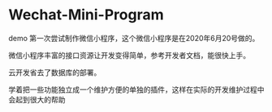# Wechat-Mini-Program
demo
第一次尝试制作微信小程序，这个微信小程序是在2020年6月20号做的。

微信小程序丰富的接口资源让开发变得简单，参考开发者文档，能很快上手。

云开发省去了数据库的部署。

学着把一些功能独立成一个维护方便的单独的插件，这样在实际的开发维护过程中会起到很大的帮助
